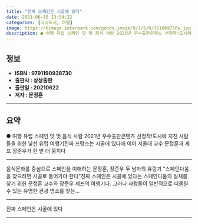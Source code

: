 ```yaml
---
title: "진짜 스페인은 시골에 있다"
date: 2021-06-10 13:54:22
categories: [국내도서, 여행]
image: https://bimage.interpark.com/goods_image/9/7/5/0/351069750s.jpg
description: ● 여행 유럽 스페인 맛 멋 음식 사람 2021년 우수출판콘텐츠 선정작!도시에 지친 사람들을 위한 낯선 유럽 여행기진짜 프랑스는 시골에 있다에 이어 서울대 교수 문정훈과 셰프 장준우가 한 번 더 뭉치다
---
```


## **정보**

- **ISBN : 9791190938730**
- **출판사 : 상상출판**
- **출판일 : 20210622**
- **저자 : 문정훈**

------



## **요약**

●  여행 유럽 스페인 맛 멋 음식 사람 2021년 우수출판콘텐츠 선정작!도시에 지친 사람들을 위한 낯선 유럽 여행기진짜 프랑스는 시골에 있다에 이어 서울대 교수 문정훈과 셰프 장준우가 한 번 더 뭉치다

------

음식문화를 중심으로 스페인을 이해하는
문정훈, 장준우 두 남자의 유랑기
“스페인다움을 찾으려면 시골로 들어가야 한다”진짜 스페인은 시골에 있다는 스페인다움의 실체를 찾기 위한 문정훈 교수와 장준우 셰프의 여행기다. 그러나 사람들이 일반적으로 떠올릴 수 있는 유명한 관광 명소를 찾는... 

------


진짜 스페인은 시골에 있다 

------


